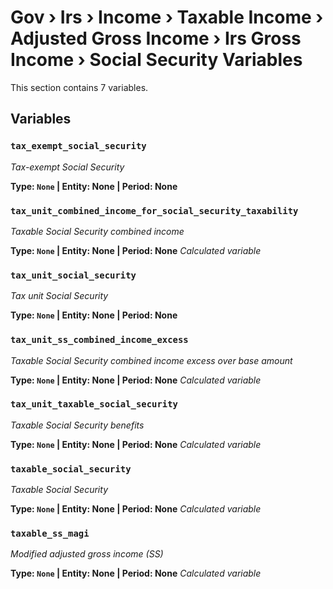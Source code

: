 # Gov › Irs › Income › Taxable Income › Adjusted Gross Income › Irs Gross Income › Social Security Variables

This section contains 7 variables.

## Variables

### `tax_exempt_social_security`
*Tax-exempt Social Security*

**Type: `None` | Entity: None | Period: None**

### `tax_unit_combined_income_for_social_security_taxability`
*Taxable Social Security combined income*

**Type: `None` | Entity: None | Period: None**
*Calculated variable*

### `tax_unit_social_security`
*Tax unit Social Security*

**Type: `None` | Entity: None | Period: None**

### `tax_unit_ss_combined_income_excess`
*Taxable Social Security combined income excess over base amount*

**Type: `None` | Entity: None | Period: None**
*Calculated variable*

### `tax_unit_taxable_social_security`
*Taxable Social Security benefits*

**Type: `None` | Entity: None | Period: None**
*Calculated variable*

### `taxable_social_security`
*Taxable Social Security*

**Type: `None` | Entity: None | Period: None**
*Calculated variable*

### `taxable_ss_magi`
*Modified adjusted gross income (SS)*

**Type: `None` | Entity: None | Period: None**
*Calculated variable*
